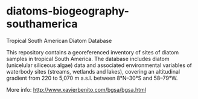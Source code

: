 # diatoms-biogeography-southamerica
Tropical South American Diatom Database

This repository contains a georeferenced inventory of sites of diatom samples in tropical South America. 
The database includes diatom (unicelular siliceous algae) data and associated environmental variables of waterbody sites (streams, wetlands and lakes), covering an altitudinal gradient from 220 to 5,070 m a.s.l. between 8°N–30°S and 58–79°W.

More info: http://www.xavierbenito.com/bgsa/bgsa.html 
